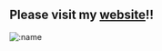 ## Please visit my [website](https://esrh.me)!!

![:name](https://count.getloli.com/get/@:eshrh?theme=asoul)
